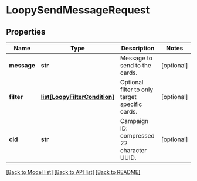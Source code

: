 # LoopySendMessageRequest

## Properties
Name | Type | Description | Notes
------------ | ------------- | ------------- | -------------
**message** | **str** | Message to send to the cards. | [optional] 
**filter** | [**list[LoopyFilterCondition]**](LoopyFilterCondition.md) | Optional filter to only target specific cards. | [optional] 
**cid** | **str** | Campaign ID: compressed 22 character UUID. | [optional] 

[[Back to Model list]](../README.md#documentation-for-models) [[Back to API list]](../README.md#documentation-for-api-endpoints) [[Back to README]](../README.md)


